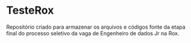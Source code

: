 # TesteRox
Repositório criado para armazenar os arquivos e códigos fonte da etapa final do processo seletivo da vaga de Engenheiro de dados Jr na Rox.
